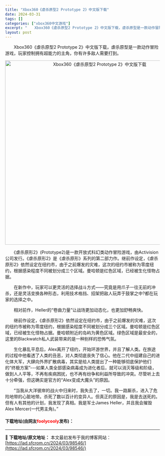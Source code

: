 ```yaml
---
title: "Xbox360《虐杀原型2 Prototype 2》中文版下载"
date: 2024-03-31
tags: []
categories: ["xbox360中文游戏"]
excerpt: "　　Xbox360《虐杀原型2 Prototype 2》中文版下载，虐杀原型是一款动作冒险游戏，玩家控制拥有超能力的主角，你有许多敌人需要打到。 　　《虐杀原形2》(Prototype2)是一款开放式科幻类动作冒险游戏，由Activision公司发行。《虐杀原形2》是《虐杀原形》系列的第二部力作。继&hellip;"
layout: post
---
```


 <p>　　Xbox360《虐杀原型2 Prototype 2》中文版下载，虐杀原型是一款动作冒险游戏，玩家控制拥有超能力的主角，你有许多敌人需要打到。</p> <p align="center"><img align="" border="0" src="https://lad.sfcrom.cn/wp-content/uploads/2024/03/20240330_66083e43ce464.webp" width="600" alt="Xbox360《虐杀原型2 Prototype 2》中文版下载" /></p> <p>　　《虐杀原形2》(Prototype2)是一款开放式科幻类动作冒险游戏，由Activision公司发行。《虐杀原形2》是《虐杀原形》系列的第二部力作。继前作设定，《虐杀原形2》依然设定在纽约市，由于之前爆发的灾难，这次的纽约市被称为零度纽约，根据感染程度不同被划分成三个区域。曼哈顿是红色区域，已经被生化怪物占据。</p> <p>　　在新作中，玩家可以更灵活的选择战斗方式&mdash;&mdash;究竟是用爪子一往无前的冲杀，还是灵活变换各种形态，利用技术格挡、招架把敌人玩弄于鼓掌之中?都在玩家的选择之中。</p> <p>　　相对前作，Heller的&ldquo;卷曲力量&rdquo;让战场更加动态化，也更加舒畅爽快。</p> <p>　　继前作设定，《虐杀原形2》依然设定在纽约市，由于之前爆发的灾难，这次的纽约市被称为零度纽约，根据感染程度不同被划分成三个区域。曼哈顿是红色区域，已经被生化怪物占据。曼哈顿附近的岛屿为黄色区域。绿色区域是最安全的，这里的Blackwatch私人武装带来的是一种别样的恐怖气氛。</p> <p>　　生化暴乱平息后，Alex离开了纽约，开始环游世界，并且了解人类。在旅途的过程中他看透了人类的丑恶，对人类彻底丧失了信心。他在二代中组建自己的进化体大军，大肆向外界扩散病毒，其实是给人类提出了一种能够彻底保护他们的&ldquo;终极方案&rdquo;---如果人类全部感染病毒成为进化者后，就可以消灭等级和阶级，做到人人平等，不再有疾病困扰，也不再有纷争和利益所导致的冲突。尽管听上去十分牵强，但这确实是官方的&ldquo;Alex变成大魔头&rdquo;的原因。</p> <p>　　&ldquo;当我从大洋彼岸的战火中归来时，我失去了，一切。我一路厮杀，进入了危险地带的心脏地带。杀死了数以百计的变异人。但真正的原因是，我是去送死的。但有人有其他的计划，我发现了真相。我是军士James Heller，并且我会摧毁Alex Mercer(一代男主角)。&rdquo;</p> <p><h4>下载地址(由网友<font color="red">foolycooly</font>发布)：</h4></p> 

---
📖 **下载地址/原文地址：** 本文最初发布于我的博客网站：[https://lad.sfcrom.cn/2024/03/98546/](https://lad.sfcrom.cn/2024/03/98546/)

